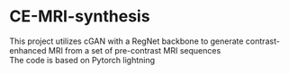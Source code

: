 # CE-MRI-synthesis
This project utilizes cGAN with a RegNet backbone to generate contrast-enhanced MRI from a set of pre-contrast MRI sequences  
The code is based on Pytorch lightning

